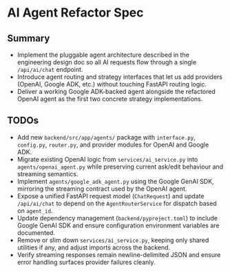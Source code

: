 # AI Agent Refactor Spec

## Summary
- Implement the pluggable agent architecture described in the engineering design doc so all AI requests flow through a single `/api/ai/chat` endpoint.
- Introduce agent routing and strategy interfaces that let us add providers (OpenAI, Google ADK, etc.) without touching FastAPI routing logic.
- Deliver a working Google ADK-backed agent alongside the refactored OpenAI agent as the first two concrete strategy implementations.

## TODOs
- Add new `backend/src/app/agents/` package with `interface.py`, `config.py`, `router.py`, and provider modules for OpenAI and Google ADK.
- Migrate existing OpenAI logic from `services/ai_service.py` into `agents/openai_agent.py` while preserving current ask/edit behaviour and streaming semantics.
- Implement `agents/google_adk_agent.py` using the Google GenAI SDK, mirroring the streaming contract used by the OpenAI agent.
- Expose a unified FastAPI request model (`ChatRequest`) and update `/api/ai/chat` to depend on the `AgentRouterService` for dispatch based on `agent_id`.
- Update dependency management (`backend/pyproject.toml`) to include Google GenAI SDK and ensure configuration environment variables are documented.
- Remove or slim down `services/ai_service.py`, keeping only shared utilities if any, and adjust imports across the backend.
- Verify streaming responses remain newline-delimited JSON and ensure error handling surfaces provider failures cleanly.
